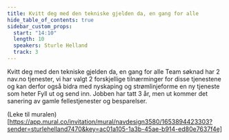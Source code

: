 ```yaml
---
title: Kvitt deg med den tekniske gjelden da, en gang for alle
hide_table_of_contents: true
sidebar_custom_props:
  start: "14:10"
  length: 10
  speakers: Sturle Helland
  track: 3
---
```


Kvitt deg med den tekniske gjelden da, en gang for alle
Team søknad har 2 nav.no tjenester, vi har valgt 2 forskjellige tilnærminger for disse tjenestene og kan derfor også bidra med nyskaping og strømlinjeforme en ny tjeneste som heter Fyll ut og send inn.
Jobben har tatt 3 år, men ut kommer det sanering av gamle fellestjenester og besparelser.

(Leke til muralen)[https://app.mural.co/invitation/mural/navdesign3580/1653894423303?sender=sturlehelland7470&key=ac01a105-1a3b-45ae-b914-ed80e7637f4e]
